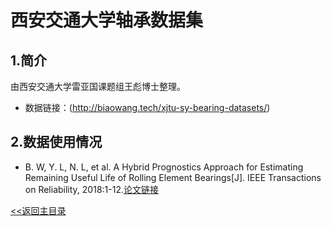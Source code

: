 # 西安交通大学轴承数据集

## 1.简介

由西安交通大学雷亚国课题组王彪博士整理。

* 数据链接：(http://biaowang.tech/xjtu-sy-bearing-datasets/)

## 2.数据使用情况

* B. W, Y. L, N. L, et al. A Hybrid Prognostics Approach for Estimating Remaining Useful Life of Rolling Element Bearings[J]. IEEE Transactions on Reliability, 2018:1-12.[论文链接](https://ieeexplore.ieee.org/abstract/document/8576668)

[<<返回主目录](../README.md)
